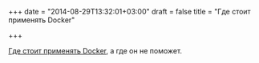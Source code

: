 +++
date = "2014-08-29T13:32:01+03:00"
draft = false
title = "Где стоит применять Docker"

+++

<p><a href="http://devo.ps/blog/docker-dos-and-donts/">Где стоит&nbsp;применять&nbsp;Docker</a>, а где он не поможет.</p>

